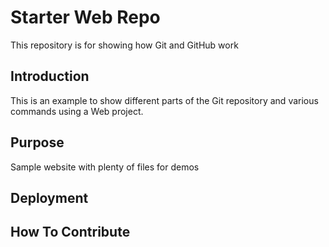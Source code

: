 # Starter Web Repo

This repository is for showing how Git and GitHub work

## Introduction

This is an example to show different parts of the Git repository and various commands using a Web project.

## Purpose

Sample website with plenty of files for demos

## Deployment

## How To Contribute
